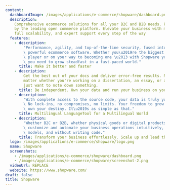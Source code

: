 ```yaml
---
content:
  dashboardImage: /images/applications/e-commerce/shopware/dashboard.png
  description:
    Comprehensive ecommerce solutions for all your B2C and B2B needs. Powered
    by the leading open commerce platform. Elevate your business with maximum flexibility,
    full scalability, and expert support every step of the way
  features:
    - description:
        "Performance, agility, and top-of-the-line security, fused into one\
        \ powerful ecommerce software. Whether you\u2019re the biggest global business\
        \ player or on your way to becoming one \u2013 with Shopware you have everything\
        \ you need to grow steadfast in a fast-paced world."
      title: Make it better and faster
    - description:
        Get the best out of your docs and deliver error-free results. No
        matter whether you're working on a dissertation, an essay, or a book, or you
        just want to note down something.
      title: Be independent. Own your data and run your business on your terms
    - description:
        "With complete access to the source code, your data is truly yours.\
        \ No lock-ins, no compromises, no limits. Your freedom to grow. Own your data,\
        \ own your destiny. It\u2019s as simple as that."
      title: Multilingual LanguageTool for a Multilingual World
    - description:
        "Whether B2C or B2B, whether physical goods or digital products \u2013\
        \ customize and automate your business operations intuitively, across all business\
        \ models, and without writing code."
      title: Transform your business effortlessly. Scale up and lead the way.
  logo: /images/applications/e-commerce/shopware/logo.png
  name: Shopware
  screenshots:
    - /images/applications/e-commerce/shopware/dashboard.png
    - /images/applications/e-commerce/shopware/screenshot-2.png
  videoUrl: REPLACE
  website: https://www.shopware.com/
draft: false
title: Shopware
---
```

